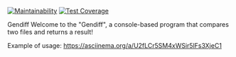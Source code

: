 [![Maintainability](https://api.codeclimate.com/v1/badges/a7f9be878cbda15d6ade/maintainability)](https://codeclimate.com/github/andreikhanau/frontend-project-lvl2/maintainability)
[![Test Coverage](https://api.codeclimate.com/v1/badges/a7f9be878cbda15d6ade/test_coverage)](https://codeclimate.com/github/andreikhanau/frontend-project-lvl2/test_coverage)

Gendiff
Welcome to the "Gendiff", a console-based program that compares two files and returns a result!

Example of usage:
https://asciinema.org/a/U2fLCr5SM4xWSir5lFs3XjeC1
